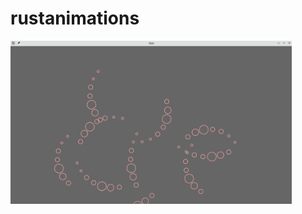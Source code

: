 # rustanimations

<img src="https://github.com/JoJoDataPhysics/rustanimations/blob/main/Screenshot.png" alt="fishes" width="450"/>


